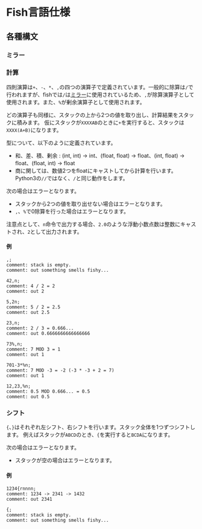 
# Fish言語仕様

## 各種構文

### ミラー

### 計算

四則演算は`+`、`-`、`*`、`,`の四つの演算子で定義されています。一般的に除算は`/`で行われますが、fishでは`/`は[ミラー](#ミラー)に使用されているため、`,`が除算演算子として使用されます。また、`%`が剰余演算子として使用されます。

どの演算子も同様に、スタックの上から2つの値を取り出し、計算結果をスタックに積みます。
仮にスタックが`XXXXAB`のときに`+`を実行すると、スタックは`XXXX(A+B)`になります。

型について、以下のように定義されています。

- 和、差、積、剰余 : (int, int) -> int、(float, float) -> float、(int, float) -> float、(float, int) -> float
- 商に関しては、数値2つをfloatにキャストしてから計算を行います。Python3の`//`ではなく、`/`と同じ動作をします。

次の場合はエラーとなります。

- スタックから2つの値を取り出せない場合はエラーとなります。
- `,`、`%`で0除算を行った場合はエラーとなります。

注意点として、`n`命令で出力する場合、`2.0`のような浮動小数点数は整数にキャストされ、`2`として出力されます。

#### 例

```fish
,;
comment: stack is empty.
comment: out something smells fishy...
```

```fish
42,n;
comment: 4 / 2 = 2
comment: out 2
```

```fish
5,2n;
comment: 5 / 2 = 2.5
comment: out 2.5
```

```fish
23,n;
comment: 2 / 3 = 0.666...
comment: out 0.6666666666666666
```

```fish
73%,n;
comment: 7 MOD 3 = 1
comment: out 1
```

```fish
701-3*%n;
comment: 7 MOD -3 = -2 (-3 * -3 + 2 = 7)
comment: out 1
```

```fish
12,23,%n;
comment: 0.5 MOD 0.666... = 0.5
comment: out 0.5
```

### シフト

`{`、`}`はそれぞれ左シフト、右シフトを行います。スタック全体を1つずつシフトします。
例えばスタックが`ABCD`のとき、`{`を実行すると`BCDA`になります。

次の場合はエラーとなります。

- スタックが空の場合はエラーとなります。

#### 例

```fish
1234{rnnnn;
comment: 1234 -> 2341 -> 1432
comment: out 2341
```

```fish
{;
comment: stack is empty.
comment: out something smells fishy...
```